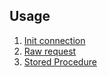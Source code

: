 ## Usage

1. [Init connection](./init-connection.md)
2. [Raw request](./raw-request.md)
3. [Stored Procedure](./stored-procedure.md)
